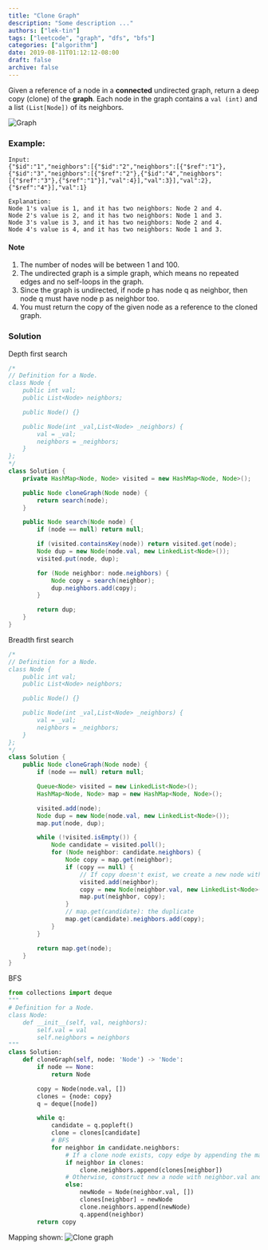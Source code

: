 ```yaml
---
title: "Clone Graph"
description: "Some description ..."
authors: ["lek-tin"]
tags: ["leetcode", "graph", "dfs", "bfs"]
categories: ["algorithm"]
date: 2019-08-11T01:12:12-08:00
draft: false
archive: false
---
```

Given a reference of a node in a **connected** undirected graph, return a deep copy (clone) of the **graph**. Each node in the graph contains a `val (int)` and a list `(List[Node])` of its neighbors.

![Graph](https://assets.leetcode.com/uploads/2019/02/19/113_sample.png)

### Example:
```
Input:
{"$id":"1","neighbors":[{"$id":"2","neighbors":[{"$ref":"1"},{"$id":"3","neighbors":[{"$ref":"2"},{"$id":"4","neighbors":[{"$ref":"3"},{"$ref":"1"}],"val":4}],"val":3}],"val":2},{"$ref":"4"}],"val":1}

Explanation:
Node 1's value is 1, and it has two neighbors: Node 2 and 4.
Node 2's value is 2, and it has two neighbors: Node 1 and 3.
Node 3's value is 3, and it has two neighbors: Node 2 and 4.
Node 4's value is 4, and it has two neighbors: Node 1 and 3.
```

#### Note
1. The number of nodes will be between 1 and 100.
2. The undirected graph is a simple graph, which means no repeated edges and no self-loops in the graph.
3. Since the graph is undirected, if node p has node q as neighbor, then node q must have node p as neighbor too.
4. You must return the copy of the given node as a reference to the cloned graph.

### Solution
Depth first search
```java
/*
// Definition for a Node.
class Node {
    public int val;
    public List<Node> neighbors;

    public Node() {}

    public Node(int _val,List<Node> _neighbors) {
        val = _val;
        neighbors = _neighbors;
    }
};
*/
class Solution {
    private HashMap<Node, Node> visited = new HashMap<Node, Node>();

    public Node cloneGraph(Node node) {
        return search(node);
    }

    public Node search(Node node) {
        if (node == null) return null;

        if (visited.containsKey(node)) return visited.get(node);
        Node dup = new Node(node.val, new LinkedList<Node>());
        visited.put(node, dup);

        for (Node neighbor: node.neighbors) {
            Node copy = search(neighbor);
            dup.neighbors.add(copy);
        }

        return dup;
    }
}
```
Breadth first search
```java
/*
// Definition for a Node.
class Node {
    public int val;
    public List<Node> neighbors;

    public Node() {}

    public Node(int _val,List<Node> _neighbors) {
        val = _val;
        neighbors = _neighbors;
    }
};
*/
class Solution {
    public Node cloneGraph(Node node) {
        if (node == null) return null;

        Queue<Node> visited = new LinkedList<Node>();
        HashMap<Node, Node> map = new HashMap<Node, Node>();

        visited.add(node);
        Node dup = new Node(node.val, new LinkedList<Node>());
        map.put(node, dup);

        while (!visited.isEmpty()) {
            Node candidate = visited.poll();
            for (Node neighbor: candidate.neighbors) {
                Node copy = map.get(neighbor);
                if (copy == null) {
                    // If copy doesn't exist, we create a new node with the value of the current neighbor and assign it to copy.
                    visited.add(neighbor);
                    copy = new Node(neighbor.val, new LinkedList<Node>());
                    map.put(neighbor, copy);
                }
                // map.get(candidate): the duplicate
                map.get(candidate).neighbors.add(copy);
            }
        }

        return map.get(node);
    }
}
```
BFS
```python
from collections import deque
"""
# Definition for a Node.
class Node:
    def __init__(self, val, neighbors):
        self.val = val
        self.neighbors = neighbors
"""
class Solution:
    def cloneGraph(self, node: 'Node') -> 'Node':
        if node == None:
            return Node

        copy = Node(node.val, [])
        clones = {node: copy}
        q = deque([node])

        while q:
            candidate = q.popleft()
            clone = clones[candidate]
            # BFS
            for neighbor in candidate.neighbors:
                # If a clone node exists, copy edge by appending the mapped node to clone.neighbors
                if neighbor in clones:
                    clone.neighbors.append(clones[neighbor])
                # Otherwise, construct new a node with neighbor.val and an empty list.
                else:
                    newNode = Node(neighbor.val, [])
                    clones[neighbor] = newNode
                    clone.neighbors.append(newNode)
                    q.append(neighbor)
        return copy
```
Mapping shown:
![Clone graph](/img/post/clone-graph.jpg)